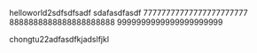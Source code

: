  helloworld2sdfsdfsadf
sdafasdfasdf
 77777777777777777777777
 8888888888888888888888
 9999999999999999999999

 chongtu22adfasdfkjadslfjkl
